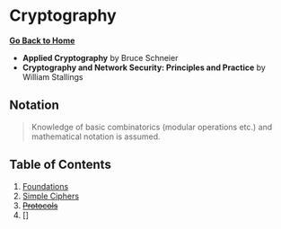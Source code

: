 # Cryptography

[**Go Back to Home**](../../README.md)

<!-- > If I take a letter, lock it in a safe, hide the safe somewhere in New York, then tell
> you to read the letter, that's not security. That's obscurity. On the other hand, if I
> take a letter and lock it in a safe, and then give you the safe along with the design
> specifications of the safe and a hundred identical safes with their combinations so
> that you and the world's best safecrackers can study the locking mechanism and
> you still can't open the safe and read the letter that's security. \
> \
> ~ Bruce Schneier -->

* **Applied Cryptography** by Bruce Schneier
* **Cryptography and Network Security: Principles and Practice** by William Stallings

## Notation

> Knowledge of basic combinatorics (modular operations etc.) and mathematical notation is assumed.

## Table of Contents

1. [Foundations](./01-foundations.md)
2. [Simple Ciphers](./02-simple-ciphers.md)
3. ~~[Protocols](./02-simple-ciphers.md)~~
4. []
